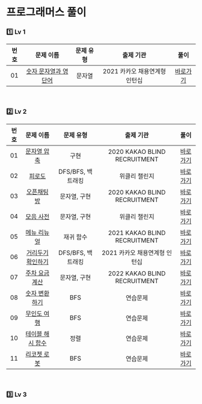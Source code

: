 # 프로그래머스 풀이

### 1️⃣ <strong>Lv 1</strong>

| 번호 |                                        문제 이름                                        | 문제 유형 |           출제 기관           |              풀이              |
| :--: | :-------------------------------------------------------------------------------------: | :-------: | :---------------------------: | :----------------------------: |
|  01  | [숫자 문자열과 영단어](https://school.programmers.co.kr/learn/courses/30/lessons/81301) |  문자열   | 2021 카카오 채용연계형 인턴십 | [바로가기](./Lv2/2021kri_2.md) |

<br>

### 2️⃣ <strong>Lv 2</strong>

| 번호 |                                      문제 이름                                       |     문제 유형     |           출제 기관           |                 풀이                 |
| :--: | :----------------------------------------------------------------------------------: | :---------------: | :---------------------------: | :----------------------------------: |
|  01  |       [문자열 압축](https://programmers.co.kr/learn/courses/30/lessons/60057)        |       구현        | 2020 KAKAO BLIND RECRUITMENT  |    [바로가기](./Lv2/2020kbr_1.md)    |
|  02  |          [피로도](https://programmers.co.kr/learn/courses/30/lessons/87946)          | DFS/BFS, 백트래킹 |         위클리 챌린지         | [바로가기](./Lv2/weekchallenge_1.md) |
|  03  |        [오픈채팅방](https://programmers.co.kr/learn/courses/30/lessons/42888)        |   문자열, 구현    | 2020 KAKAO BLIND RECRUITMENT  |    [바로가기](./Lv2/2020kbr_2.md)    |
|  04  |        [모음 사전](https://programmers.co.kr/learn/courses/30/lessons/84512)         |   문자열, 구현    |         위클리 챌린지         | [바로가기](./Lv2/weekchallenge_2.md) |
|  05  |       [메뉴 리뉴얼](https://programmers.co.kr/learn/courses/30/lessons/72411)        |     재귀 함수     | 2021 KAKAO BLIND RECRUITMENT  |    [바로가기](./Lv2/2021kbr_1.md)    |
|  06  |    [거리두기 확인하기](https://programmers.co.kr/learn/courses/30/lessons/81302)     | DFS/BFS, 백트래킹 | 2021 카카오 채용연계형 인턴십 |    [바로가기](./Lv2/2021kri_1.md)    |
|  07  |  [주차 요금 계산](https://school.programmers.co.kr/learn/courses/30/lessons/92341)   |   문자열, 구현    | 2022 KAKAO BLIND RECRUITMENT  |    [바로가기](./Lv2/2022kbr_1.md)    |
|  08  |  [숫자 변환하기](https://school.programmers.co.kr/learn/courses/30/lessons/154538)   |        BFS        |           연습문제            |   [바로가기](./Lv2/prac_154538.md)   |
|  09  |   [무인도 여행](https://school.programmers.co.kr/learn/courses/30/lessons/154540)    |        BFS        |           연습문제            |   [바로가기](./Lv2/prac_154540.md)   |
|  10  | [테이블 해시 함수](https://school.programmers.co.kr/learn/courses/30/lessons/147354) |       정렬        |           연습문제            |   [바로가기](./Lv2/prac_147354.md)   |
|  11  |   [리코쳇 로봇](https://school.programmers.co.kr/learn/courses/30/lessons/169199)    |        BFS        |           연습문제            |   [바로가기](./Lv2/prac_169199.md)   |

<br>

### 3️⃣ <strong>Lv 3</strong>
